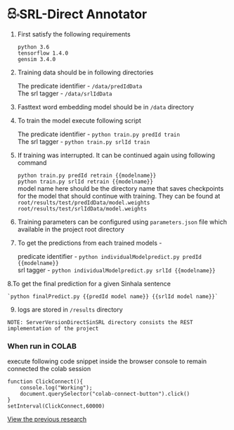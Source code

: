 # සිංSRL-Direct Annotator

1. First satisfy the following requirements
    
    `python 3.6`  
    `tensorflow 1.4.0`  
    `gensim 3.4.0`  
    
2. Training data should be in following directories

    The predicate identifier - `/data/predIdData`  
    The srl tagger - `/data/srlIdData`

3. Fasttext word embedding model should be in `/data` directory

4. To train the model execute following script

    The predicate identifier - `python train.py predId train`  
    The srl tagger - `python train.py srlId train`

5. If training was interrupted. It can be continued again using following command
    
    `python train.py predId retrain {{modelname}}`  
    `python train.py srlId retrain {{modelname}}`  
    model name here should be the directory name that saves checkpoints for the model that should continue with training. They can be found at 
    `root/results/test/predIdData/model.weights`  
    `root/results/test/srlIdData/model.weights`  
    
6. Training parameters can be configured using `parameters.json` file which available in the project root directory
    
7. To get the predictions from each trained models -

    predicate identifier - `python individualModelpredict.py predId {{modelname}}`  
    srl tagger - `python individualModelpredict.py srlId {{modelname}}`  
               
8.To get the final prediction for a given Sinhala sentence 
    
    `python finalPredict.py {{predId model name}} {{srlId model name}}`  

9. logs are stored in `/results` directory

```NOTE: ServerVersionDirectSinSRL directory consists the REST implementation of the project```

### When run in COLAB
execute following code snippet inside the browser console to remain connected the colab session

```
function ClickConnect(){
    console.log("Working"); 
    document.querySelector("colab-connect-button").click() 
}
setInterval(ClickConnect,60000)

```

[View the previous research](http://www.colips.org/conferences/ialp2020/proceedings/papers/IALP2020_P51.pdf)
